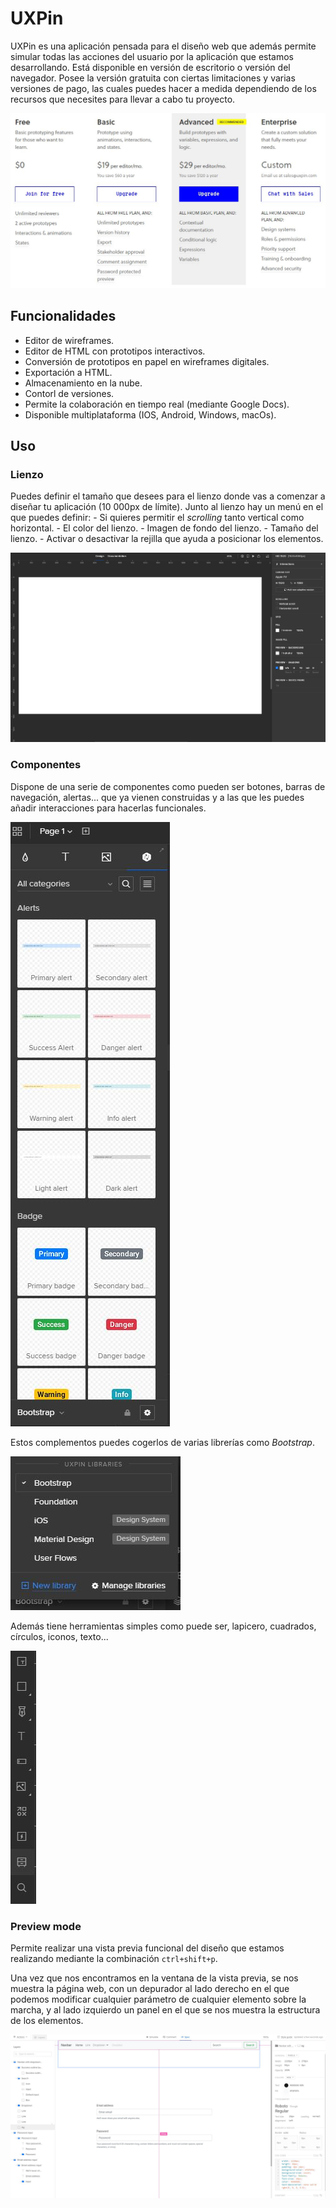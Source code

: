 # UXPin

UXPin es una aplicación pensada para el diseño web que además permite simular todas las acciones del usuario por la aplicación que estamos desarrollando.
Está disponible en versión de escritorio o versión del navegador.
Posee la versión gratuita con ciertas limitaciones y varias versiones de pago, las cuales puedes hacer a medida dependiendo de los recursos que necesites para llevar a cabo tu proyecto.

<center>

![Tarifas](./sources/img/prices.jpg)

</center>

## Funcionalidades

- Editor de wireframes.
- Editor de HTML con prototipos interactivos.
- Conversión de prototipos en papel en wireframes digitales.
- Exportación a HTML.
- Almacenamiento en la nube.
- Contorl de versiones.
- Permite la colaboración en tiempo real (mediante Google Docs).
- Disponible multiplataforma (IOS, Android, Windows, macOs).

## Uso

### Lienzo

Puedes definir el tamaño que desees para el lienzo donde vas a comenzar a diseñar tu aplicación (10 000px de límite). Junto al lienzo hay un menú en el que puedes definir:
    - Si quieres permitir el _scrolling_ tanto vertical como horizontal.
    - El color del lienzo.
    - Imagen de fondo del lienzo.
    - Tamaño del lienzo.
    - Activar o desactivar la rejilla que ayuda a posicionar los elementos.

<center>

![Canvas](./sources/img/canvas.jpg)

</center>

### Componentes

Dispone de una serie de componentes como pueden ser botones, barras de navegación, alertas... que ya vienen construidas y a las que les puedes añadir interacciones para hacerlas funcionales.

![Componentes](./sources/img/componentes.jpg)

</center>

Estos complementos puedes cogerlos de varias librerías como _Bootstrap_.

![Componentes_lib](./sources/img/componentes_lib.jpg)

</center>

Además tiene herramientas simples como puede ser, lapicero, cuadrados, círculos, iconos, texto...

![Componentes_simple](./sources/img/componentes_simple.jpg)

</center>

### Preview mode

Permite realizar una vista previa funcional del diseño que estamos realizando mediante la combinación `ctrl+shift+p`.

Una vez que nos encontramos en la ventana de la vista previa, se nos muestra la página web, con un depurador al lado derecho en el que podemos modificar cualquier parámetro de cualquier elemento sobre la marcha, y al lado izquierdo un panel en el que se nos muestra la estructura de los elementos.

<center>

![Preview](./sources/img/preview.jpg)

</center>
